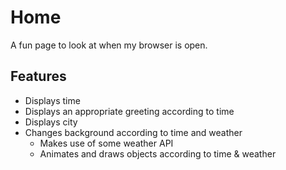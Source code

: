 # Home
A fun page to look at when my browser is open.

## Features
- Displays time
- Displays an appropriate greeting according to time
- Displays city
- Changes background according to time and weather
  - Makes use of some weather API
  - Animates and draws objects according to time & weather